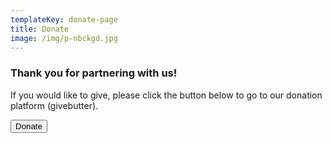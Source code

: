 ```yaml
---
templateKey: donate-page
title: Donate
image: /img/p-nbckgd.jpg
---
```

### Thank you for partnering with us!

If you would like to give, please click the button below to go to our donation platform (givebutter).

<button class="btn is-pulled-right" onclick="document.location='https://givebutter.com/your-org-page'">Donate</button>
